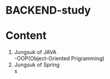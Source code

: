 # BACKEND-study<br/><br/>Content
1. Jungsuk of JAVA<br/>-OOP(Object-Oriented Prigramming)
2. Jungsuk of Spring<br/>
s

